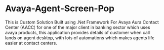 # Avaya-Agent-Screen-Pop
This is Custom Solution Built using .Net Framework For Avaya Aura Contact Center (AACC) for one of the major client in banking sector which uses avaya products, this application provides details of customer when call lands on agent desktop, with lots of automations which makes agents life easier at contact centers.
